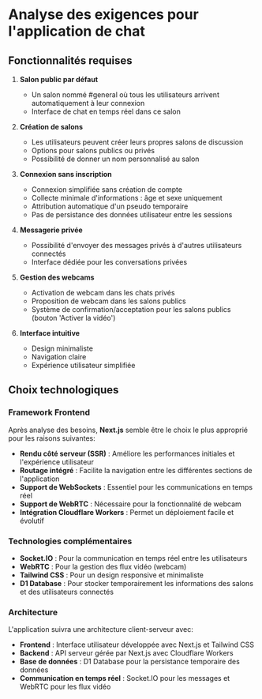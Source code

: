 # Analyse des exigences pour l'application de chat

## Fonctionnalités requises

1. **Salon public par défaut**
   - Un salon nommé #general où tous les utilisateurs arrivent automatiquement à leur connexion
   - Interface de chat en temps réel dans ce salon

2. **Création de salons**
   - Les utilisateurs peuvent créer leurs propres salons de discussion
   - Options pour salons publics ou privés
   - Possibilité de donner un nom personnalisé au salon

3. **Connexion sans inscription**
   - Connexion simplifiée sans création de compte
   - Collecte minimale d'informations : âge et sexe uniquement
   - Attribution automatique d'un pseudo temporaire
   - Pas de persistance des données utilisateur entre les sessions

4. **Messagerie privée**
   - Possibilité d'envoyer des messages privés à d'autres utilisateurs connectés
   - Interface dédiée pour les conversations privées

5. **Gestion des webcams**
   - Activation de webcam dans les chats privés
   - Proposition de webcam dans les salons publics
   - Système de confirmation/acceptation pour les salons publics (bouton 'Activer la vidéo')

6. **Interface intuitive**
   - Design minimaliste
   - Navigation claire
   - Expérience utilisateur simplifiée

## Choix technologiques

### Framework Frontend

Après analyse des besoins, **Next.js** semble être le choix le plus approprié pour les raisons suivantes:

- **Rendu côté serveur (SSR)** : Améliore les performances initiales et l'expérience utilisateur
- **Routage intégré** : Facilite la navigation entre les différentes sections de l'application
- **Support de WebSockets** : Essentiel pour les communications en temps réel
- **Support de WebRTC** : Nécessaire pour la fonctionnalité de webcam
- **Intégration Cloudflare Workers** : Permet un déploiement facile et évolutif

### Technologies complémentaires

- **Socket.IO** : Pour la communication en temps réel entre les utilisateurs
- **WebRTC** : Pour la gestion des flux vidéo (webcam)
- **Tailwind CSS** : Pour un design responsive et minimaliste
- **D1 Database** : Pour stocker temporairement les informations des salons et des utilisateurs connectés

### Architecture

L'application suivra une architecture client-serveur avec:
- **Frontend** : Interface utilisateur développée avec Next.js et Tailwind CSS
- **Backend** : API serveur gérée par Next.js avec Cloudflare Workers
- **Base de données** : D1 Database pour la persistance temporaire des données
- **Communication en temps réel** : Socket.IO pour les messages et WebRTC pour les flux vidéo
